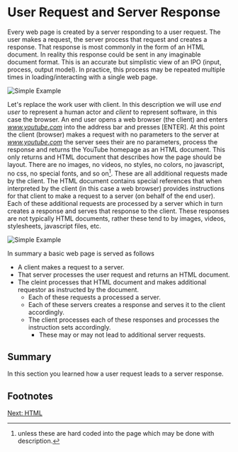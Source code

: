 # User Request and Server Response

Every web page is created by a server responding to a user request. The user makes a request, the server process that request and creates a response. That response is most commonly in the form of an HTML document. In reality this response could be sent in any imaginable document format. This is an accurate but simplistic view of an IPO (input, process, output model). In practice, this process may be repeated multiple times in loading/interacting with a single web page.

![Simple Example](../img/ipo/simple.png)

Let's replace the work user with client. In this description we will use *end user* to represent a human actor and *client* to represent software, in this case the browser. An end user opens a web browser (the client) and enters *www.youtube.com* into the address bar and presses [ENTER]. At this point the client (browser) makes a request with no parameters to the server at *www.youtube.com* the server sees their are no parameters, process the response and returns the YouTube homepage as an HTML document. This only returns and HTML document that describes how the page should be layout. There are no images, no videos, no styles, no colors, no javascript, no css, no special fonts, and so on[^1]. These are all additional requests made by the client. The HTML document contains special references that when interpreted by the client (in this case a web browser) provides instructions for that client to make a request to a server (on behalf of the end user). Each of these additional requests are processed by a server which in turn creates a response and serves that response to the client. These responses are not typically HTML documents, rather these tend to by images, videos, stylesheets, javascript files, etc.

![Simple Example](../img/ipo/less_simple.png)

In summary a basic web page is served as follows

* A client makes a request to a server.
* That server processes the user request and returns an HTML document.
* The cleint processes that HTML document and makes additional requestor as instructed by the document.
    * Each of these requests a processed a server.
    * Each of these servers creates a response and serves it to the client accordingly.
    * The client processes each of these responses and processes the instruction sets accordingly.
        * These may or may not lead to additional server requests.

## Summary
In this section you learned how a user request leads to a server response.

## Footnotes
[^1]: unless these are hard coded into the page which may be done with description.

[Next: HTML](/05-HTML/README.md)

